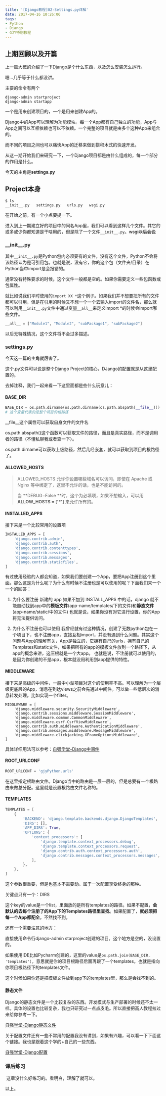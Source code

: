 ```yaml
---
title: '[Django教程]02-Settings.py详解'
date: 2017-04-16 10:26:06
tags: 
- Python
- Django
- GJY特别教程
---
```


## 上期回顾以及开篇

上一篇大概的介绍了一下Django是个什么东西，以及怎么安装怎么运行。

嗯...几乎等于什么都没讲。

主要的命令有两个

```shell
django-admin startproject
django-admin startapp
```

一个是用来创建项目的，一个是用来创建App的。

Django中的App可以理解为功能模块。每一个App都有自己独立的功能，App与App之间可以互相依赖也可以不依赖。一个完整的项目就是由多个这种App来组合的。

而不同的项目之间也可以痛快App的迁移来做到搭积木式的快速开发。

从这一期开始我们来研究一下，一个Django项目都是由什么组成的，每一个部分的作用是什么。

今天的主角是**settings.py**

## Project本身

```shell
$ ls
__init__.py   settings.py   urls.py   wsgi.py
```

在开始之前，有一个小点要提一下。

进入到上一期建立好的项目中的同名App里，我们可以看到这样几个文件。其它的或多或少你都知道是干啥用的，但是除了一个文件`__init__.py`。~~wsgi以后会说~~

### \_\_init\_\_.py

其中`__init__.py`是Python包内必须要有的文件，没有这个文件，Python不会将该路径认为是可引用包。也就是说，没有它，你的这个包（文件夹/目录）在Python当中import是会报错的。

通常没有特殊要求的时候，这个文件一般都是空的。如果你需要定义一些包函数或包属性。

就比如说我们平时使用的`import XX *`这个例子。如果我们并不想要把所有的文件都可以引用，但是在引用的时候又不想一个一个去输入import的文件名，那么就可以利用`__init__.py`文件中通过变量`__all__`来定义import *的时候会import哪些文件。

```python
__all__ = ["Module1", "Module2", "subPackage1", "subPackage2"]
```

以后无特殊情况，这个文件将不会过多描述。

### settings.py

今天这一篇的主角就厉害了。

这个.py文件可以说是整个Django Project的核心，DJango的配置就是从这里配置的。

去掉注释，我们一起来看一下这里面都是些什么玩意儿：

####  BASE_DIR

```python
BASE_DIR = os.path.dirname(os.path.dirname(os.path.abspath(__file__)))
# 这个变量代表的是整个项目的根路径
```

\_\_file\_\_这个属性可以获取自身文件的文件名

os.path.abspath()这个函数可以获取文件的路径，而且是真实路径，而不是调用者的路径（不懂私聊我或者查一下）。

os.path.dirname可以获取上级路径，然后几经嵌套，就可以获取到项目的根路径了。

#### ALLOWED_HOSTS

> ALLOWED_HOSTS 允许你设置哪些域名可以访问，即使在 Apache 或 Nginx 等中绑定了，这里不允许的话，也是不能访问的。
>
> 当 **DEBUG=False **时，这个为必填项，如果不想输入，可以用 **ALLOW_HOSTS = ['\*']** 来允许所有的。

####  INSTALLED_APPS

接下来是一个比较常用的设置项

```python
INSTALLED_APPS = [
    'django.contrib.admin',
    'django.contrib.auth',
    'django.contrib.contenttypes',
    'django.contrib.sessions',
    'django.contrib.messages',
    'django.contrib.staticfiles',
]
```

有过使用经验的人都会知道，如果我们要创建一个App，要把App注册到这个里面。那么这是为什么呢？为什么有时候不注册也是可以使用的呢？下面我们来一个一个的回答：

1. 为什么要注册
   新建的 app 如果不加到 INSTALL_APPS 中的话，django 就不能自动找到app中的**模板文件**(app-name/templates/下的文件)和**静态文件**(app-name/static/中的文件)
   也就是说，如果你没有对它进行设置，你的App将无法提供访问。

2. 为什么不注册也可以使用
   我曾经就有过这种情况，创建了无数python包在一个项目下，也不注册app，直接互相import，并没有遇到什么问题。其实这个问题与App的理解有关，App是独立的，它拥有自己的urls，拥有自己的Templates和static文件，如果把所有的app的模板文件放到一个路径下，从app的概念来讲，这压根就是一个大app。
   也就是说，不注册就可以使用的，是因为你创建的不是app，根本就没用利用到app提供的特性。


#### MIDDLEWARE

接下来是高级的中间件，一般中小型项目对这个的使用率不高。可以理解为一个层级更底层的App，消息在到达views之前会先通过中间件。可以做一些低层次的消息转发处理。比如实现一个filter。

```shell
MIDDLEWARE = [
    'django.middleware.security.SecurityMiddleware',
    'django.contrib.sessions.middleware.SessionMiddleware',
    'django.middleware.common.CommonMiddleware',
    'django.middleware.csrf.CsrfViewMiddleware',
    'django.contrib.auth.middleware.AuthenticationMiddleware',
    'django.contrib.messages.middleware.MessageMiddleware',
    'django.middleware.clickjacking.XFrameOptionsMiddleware',
]
```

具体详细用法可以参考：[自强学堂-Django中间件](http://www.ziqiangxuetang.com/django/django-middleware.html)

#### ROOT_URLCONF

```python
ROOT_URLCONF = 'gjyPython.urls'
```

在这里指定根路由文件。Django当中的路由是一层一层的，但是总要有一个根路由来做总分配。这里就是设置根路由文件名称的。

#### TEMPLATES

```python
TEMPLATES = [
    {
        'BACKEND': 'django.template.backends.django.DjangoTemplates',
        'DIRS': [],
        'APP_DIRS': True,
        'OPTIONS': {
            'context_processors': [
                'django.template.context_processors.debug',
                'django.template.context_processors.request',
                'django.contrib.auth.context_processors.auth',
                'django.contrib.messages.context_processors.messages',
            ],
        },
    },
]
```

这个参数很重要，但是也基本不需要动。属于一次配置享受终身的那种。

关键点只有一个：DIRS

这个key的value是一个list，里面放的是所有templates的路径。如果不配置，**会默认的去每个注册了的App下的Templates路径里查找**。如果配置了，**就必须把每一个App都配全**。不然找不到。

还有一个需要注意的地方：

直接使用命令行django-admin starproject创建的项目，这个地方是空的，没设置的。

如果使用IDE比如Pycharm创建的，这里的value是`os.path.join(BASE_DIR, 'templates')`，意思就是你的项目根路径后面再跟了一个templates，也就是指向你项目根路径下的templates文件。

这个时候如果你还是把模板文件放到app下的templates里，那么是会找不到的。



#### 静态文件

Django的静态文件是一个比较复杂的东西。开发模式与生产部署的时候还不太一样。具体的设置也比较复杂，我也只研究过一点点皮毛。所以直接把高人教程拉过来给你参考一下。

[自强学堂-Django静态文件](http://www.ziqiangxuetang.com/django/django-static-files.html)

关于配置文件还有一些不常用的配置我没有讲到，如果有兴趣，可以看一下下面这个链接。我也是跟着这个学的+自己的一些东西。

[自强学堂-Django配置](http://www.ziqiangxuetang.com/django/django-settings.html)



### 课后练习

​	这章没什么好练习的。看明白，理解了就可以。



以上。